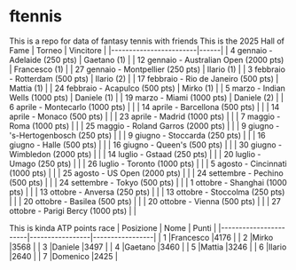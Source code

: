 # ftennis
This is a repo for data of fantasy tennis with friends
This is the 2025 Hall of Fame
| Torneo                 | Vincitore |
|------------------------|------|
| 4 gennaio - Adelaide (250 pts)           | Gaetano (1)     |
| 12 gennaio - Australian Open (2000 pts)  |  Francesco (1)    |
| 27 gennaio - Montpellier (250 pts)       |   Ilario (1)   |
| 3 febbraio - Rotterdam (500 pts)         |   Ilario (2)   |
| 17 febbraio - Rio de Janeiro (500 pts)   |  Mattia (1)    |
| 24 febbraio - Acapulco (500 pts)         |    Mirko (1)  |
| 5 marzo - Indian Wells (1000 pts)        |   Daniele (1)   |
| 19 marzo - Miami (1000 pts)              |    Daniele (2)  |
| 6 aprile - Montecarlo (1000 pts)         |      |
| 14 aprile - Barcellona (500 pts)         |      |
| 14 aprile - Monaco (500 pts)             |      |
| 23 aprile - Madrid (1000 pts)            |      |
| 7 maggio - Roma (1000 pts)               |      |
| 25 maggio - Roland Garros (2000 pts)     |      |
| 9 giugno - 's-Hertogenbosch (250 pts)    |      |
| 9 giugno - Stoccarda (250 pts)           |      |
| 16 giugno - Halle (500 pts)              |      |
| 16 giugno - Queen's (500 pts)            |      |
| 30 giugno - Wimbledon (2000 pts)         |      |
| 14 luglio - Gstaad (250 pts)             |      |
| 20 luglio - Umago (250 pts)              |      |
| 26 luglio - Toronto (1000 pts)           |      |
| 5 agosto - Cincinnati (1000 pts)         |      |
| 25 agosto - US Open (2000 pts)           |      |
| 24 settembre - Pechino (500 pts)         |      |
| 24 settembre - Tokyo (500 pts)           |      |
| 1 ottobre - Shanghai (1000 pts)          |      |
| 13 ottobre - Anversa (250 pts)           |      |
| 13 ottobre - Stoccolma (250 pts)         |      |
| 20 ottobre - Basilea (500 pts)           |      |
| 20 ottobre - Vienna (500 pts)            |      |
| 27 ottobre - Parigi Bercy (1000 pts)     |      |

This is kinda ATP points race
| Posizione            | Nome       | Punti      |
|-----------------------|-----------------|-----------------|
| 1    |Francesco  |4176  |
| 2    |Mirko  |3568  |
| 3   |Daniele  |3497  |
| 4    |Gaetano  |3460  |
| 5   |Mattia  |3246  |
| 6     |Ilario  |2640  |
| 7    |Domenico  |2425  |




